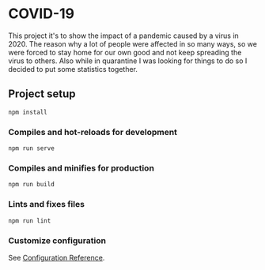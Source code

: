 # COVID-19
This project it's to show the impact of a pandemic caused by a virus in 2020.
The reason why a lot of people were affected in so many ways, so we were forced to stay home
for our own good and not keep spreading the virus to others. Also while in quarantine
I was looking for things to do so I decided to put some statistics together.

## Project setup
```
npm install
```

### Compiles and hot-reloads for development
```
npm run serve
```

### Compiles and minifies for production
```
npm run build
```

### Lints and fixes files
```
npm run lint
```

### Customize configuration
See [Configuration Reference](https://cli.vuejs.org/config/).
